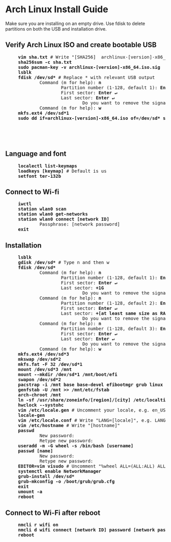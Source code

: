 # Arch Linux Install Guide
Make sure you are installing on an empty drive. Use fdisk to delete partitions on both the USB and installation drive.

## Verify Arch Linux ISO and create bootable USB
<dl><dd>
<pre>
<b>vim sha.txt</b> # Write "[SHA256]  archlinux-[version]-x86_64.iso"
<b>sha256sum -c sha.txt
sudo pacman-key -v archlinux-[version]-x86_64.iso.sig
lsblk
fdisk /dev/sd*</b> # Replace * with relevant USB output
        Command (m for help): <b>n</b>
                Partition number (1-128, default 1): <b>Enter &crarr;</b>
                First sector: <b>Enter &crarr;</b>
                Last sector: <b>Enter &crarr;</b>
                        Do you want to remove the signature? [Y]es/[N]o: <b>y</b>
        Command (m for help): <b>w</b>
<b>mkfs.ext4 /dev/sd*1
sudo dd if=archlinux-[version]-x86_64.iso of=/dev/sd* status=progress bs=2M</b>
</pre>
</dd></dl>
‎

‎
## Language and font
<dl><dd>
<pre>
<b>localectl list-keymaps
loadkeys [keymap]</b> # Default is us
<b>setfont ter-132b</b>
</pre>
</dd></dl>
	
## Connect to Wi-fi
<dl><dd>
<pre>
<b>iwctl
station wlan0 scan
station wlan0 get-networks
station wlan0 connect [network ID]</b>
        Passphrase: [network password]
<b>exit</b>
</pre>
</dd></dl>
	
## Installation
<dl><dd>
<pre>
<b>lsblk
gdisk /dev/sd*</b> # Type n and then w
<b>fdisk /dev/sd*</b>
        Command (m for help): <b>n</b>
                Partition number (1-128, default 1): <b>Enter &crarr;</b> 
                First sector: <b>Enter &crarr;</b>
                Last sector: <b>+1G</b>
                        Do you want to remove the signature? [Y]es/[N]o: <b>y</b>
        Command (m for help): <b>n</b>
                Partition number (1-128, default 2): <b>Enter &crarr;</b>
                First sector: <b>Enter &crarr;</b>
                Last sector: <b>+[at least same size as RAM]G</b>
                        Do you want to remove the signature? [Y]es/[N]o: <b>y</b>
        Command (m for help): <b>n</b>
                Partition number (1-128, default 3): <b>Enter &crarr;</b>
                First sector: <b>Enter &crarr;</b>
                Last sector: <b>Enter &crarr;</b>
                        Do you want to remove the signature? [Y]es/[N]o: <b>y</b>
        Command (m for help): <b>w</b>
<b>mkfs.ext4 /dev/sd*3
mkswap /dev/sd*2
mkfs.fat -F 32 /dev/sd*1
mount /dev/sd*3 /mnt
mount --mkdir /dev/sd*1 /mnt/boot/efi
swapon /dev/sd*2
pacstrap -i /mnt base base-devel efibootmgr grub linux linux-firmware vim networkmanager
genfstab -U /mnt >> /mnt/etc/fstab
arch-chroot /mnt
ln -sf /usr/share/zoneinfo/[region]/[city] /etc/localtime
hwclock --systohc
vim /etc/locale.gen</b> # Uncomment your locale, e.g. en_US.UTF-8 UTF-8
<b>locale-gen
vim /etc/locale.conf</b> # Write "LANG=[locale]", e.g. LANG=en_US.UTF-8
<b>vim /etc/hostname</b> # Write "[hostname]"
<b>passwd</b>
        New password:
        Retype new password:
<b>useradd -m -G wheel -s /bin/bash [username]
passwd [name]</b>
        New password:
        Retype new password:
<b>EDITOR=vim visudo</b> # Uncomment "%wheel ALL=(ALL:ALL) ALL" under heading ##Uncomment to allow members of group wheel to execute any command
<b>systemctl enable NetworkManager
grub-install /dev/sd*
grub-mkconfig -o /boot/grub/grub.cfg
exit
umount -a
reboot</b>
</pre>
</dd></dl>

## Connect to Wi-Fi after reboot
<dl><dd>
<pre>
<b>nmcli r wifi on
nmcli d wifi connect [network ID] password [network password]
reboot</b>
</pre>
</dd></dl>
